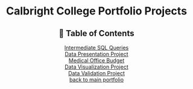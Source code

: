 <h1 align= "center">Calbright College Portfolio Projects</h1>

<h2 align='center'>🧭 Table of Contents</h2>
<p align='center'>
  <a href="https://github.com/miyahj/Calbright-College-Portfolio-Projects/tree/main/Intermediate%20SQL%20Queries">Intermediate SQL Queries</a>
  <br><a href="https://github.com/miyahj/Calbright-College-Portfolio-Projects/tree/main/Data%20Presentation">Data Presentation Project</a>
  <br><a href="Medical Office Budget Project">Medical Office Budget</a>
  <br><a href="">Data Visualization Project</a>
  <br><a href="">Data Validation Project</a>
  <br><a href='https://github.com/miyahj/Portfolio/tree/main'>back to main portfolio</a>
</p>
